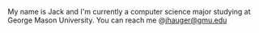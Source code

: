 My name is Jack and I'm currently a computer science major studying at George Mason University.
You can reach me @jhauger@gmu.edu
